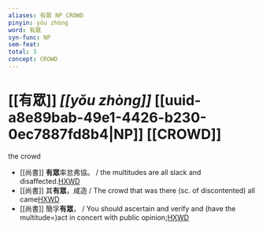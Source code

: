 ```yaml
---
aliases: 有眾 NP CROWD
pinyin: yǒu zhòng
word: 有眾
syn-func: NP
sem-feat: 
total: 3
concept: CROWD 
---
```

# [[有眾]] *[[yǒu zhòng]]*  [[uuid-a8e89bab-49e1-4426-b230-0ec7887fd8b4|NP]] [[CROWD]]
the crowd
 - [[尚書]] **有眾**率怠弗協。 / the multitudes are all slack and disaffected.[HXWD](https://hxwd.org/textview.html?location=KR1b0001_tls_010-2a.22)
 - [[尚書]] 其**有眾**，咸造 / The crowd that was there (sc. of discontented) all came[HXWD](https://hxwd.org/textview.html?location=KR1b0001_tls_019-1a.7)
 - [[尚書]] 簡孚**有眾**， / You should ascertain and verify and (have the multitude=)act in concert with public opinion;[HXWD](https://hxwd.org/textview.html?location=KR1b0001_tls_055-2a.131)